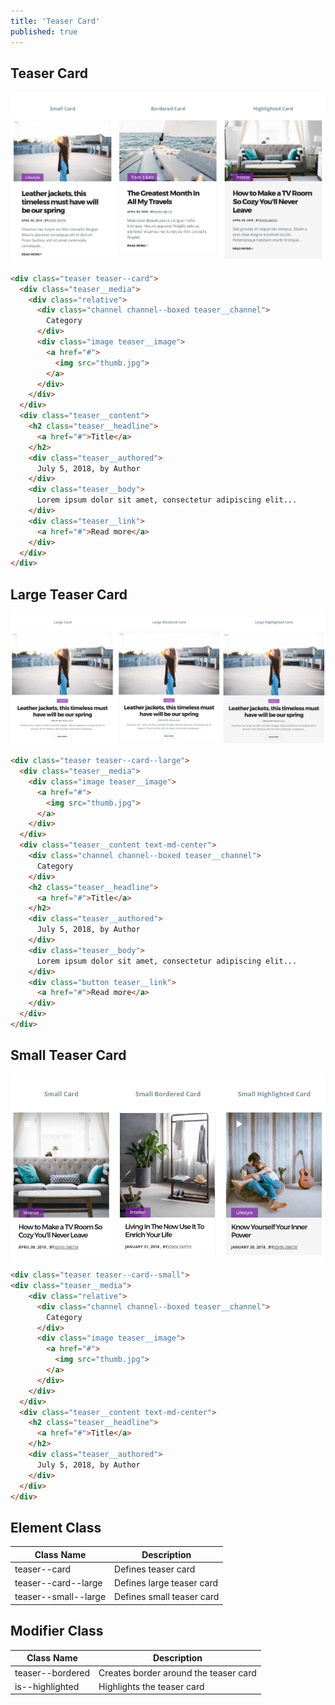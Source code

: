 ```yaml
---
title: 'Teaser Card'
published: true
---
```


## Teaser Card

![](card.jpg)

```html
<div class="teaser teaser--card">
  <div class="teaser__media">
    <div class="relative">
      <div class="channel channel--boxed teaser__channel">
        Category
      </div>
      <div class="image teaser__image">
        <a href="#">
          <img src="thumb.jpg">
        </a>
      </div>
    </div>
  </div>
  <div class="teaser__content">
    <h2 class="teaser__headline">
      <a href="#">Title</a>
    </h2>
    <div class="teaser__authored">
      July 5, 2018, by Author
    </div>
    <div class="teaser__body">
      Lorem ipsum dolor sit amet, consectetur adipiscing elit...
    </div>
    <div class="teaser__link">
      <a href="#">Read more</a>
    </div>
  </div>
</div>
```

## Large Teaser Card

![](card--large.jpg)

```html
<div class="teaser teaser--card--large">
  <div class="teaser__media">
    <div class="image teaser__image">
      <a href="#">
        <img src="thumb.jpg">
      </a>
    </div>
  </div>
  <div class="teaser__content text-md-center">
    <div class="channel channel--boxed teaser__channel">
      Category
    </div>
    <h2 class="teaser__headline">
      <a href="#">Title</a>
    </h2>
    <div class="teaser__authored">
      July 5, 2018, by Author
    </div>
    <div class="teaser__body">
      Lorem ipsum dolor sit amet, consectetur adipiscing elit...
    </div>
    <div class="button teaser__link">
      <a href="#">Read more</a>
    </div>
  </div>
</div>
```

## Small Teaser Card

![](card--small.jpg)


```html
<div class="teaser teaser--card--small">
<div class="teaser__media">
    <div class="relative">
      <div class="channel channel--boxed teaser__channel">
        Category
      </div>
      <div class="image teaser__image">
        <a href="#">
          <img src="thumb.jpg">
        </a>
      </div>
    </div>
  </div>
  <div class="teaser__content text-md-center">
    <h2 class="teaser__headline">
      <a href="#">Title</a>
    </h2>
    <div class="teaser__authored">
      July 5, 2018, by Author
    </div>
  </div>
</div>
```

## Element Class

| Class Name | Description |
| ---------- | ----------- |
teaser--card | Defines teaser card
teaser--card--large | Defines large teaser card
teaser--small--large | Defines small teaser card


## Modifier Class

| Class Name | Description |
| ---------- | ----------- |
teaser--bordered | Creates border around the teaser card
is--highlighted | Highlights the teaser card

